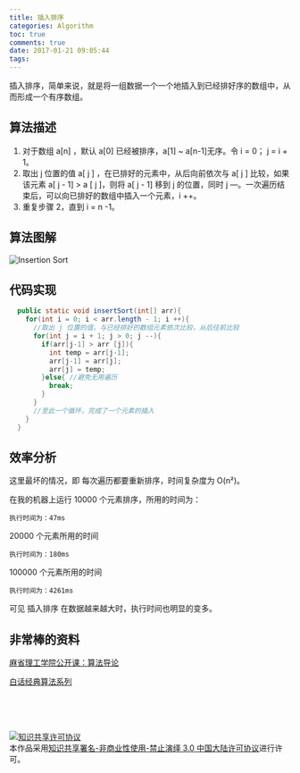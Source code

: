 ```yaml
---
title: 插入排序
categories: Algorithm
toc: true
comments: true
date: 2017-01-21 09:05:44
tags:
---
```


插入排序，简单来说，就是将一组数据一个一个地插入到已经排好序的数组中，从而形成一个有序数组。

<!--more-->

##  算法描述

1. 对于数组 a[n] ，默认 a[0] 已经被排序，a[1] ~ a[n-1]无序。令 i = 0； j = i + 1。
2. 取出 j 位置的值 a[ j ] ，在已排好的元素中，从后向前依次与 a[ j ] 比较，如果该元素 a[ j - 1]  > a [ j ]，则将 a[ j - 1] 移到 j 的位置，同时 j —。一次遍历结束后，可以向已排好的数组中插入一个元素，i ++。
3. 重复步骤 2，直到 i = n -1。

## 算法图解

![Insertion Sort](/images/Algorithm/InsertionSort.png)

## 代码实现

```java
  public static void insertSort(int[] arr){
    for(int i = 0; i < arr.length - 1; i ++){
      //取出 j 位置的值，与已经排好的数组元素依次比较，从后往前比较
      for(int j = i + 1; j > 0; j --){
        if(arr[j-1] > arr [j]){
          int temp = arr[j-1];
          arr[j-1] = arr[j];
          arr[j] = temp;
        }else{ //避免无用遍历
          break;
        }
      }
      //至此一个循环，完成了一个元素的插入
    }
  }
```

## 效率分析

这里最坏的情况，即 每次遍历都要重新排序，时间复杂度为 O(n²)。

在我的机器上运行 10000 个元素排序，所用的时间为：

```
执行时间为：47ms
```

20000 个元素所用的时间

```
执行时间为：180ms
```

100000 个元素所用的时间

```
执行时间为：4261ms
```

可见 插入排序 在数据越来越大时，执行时间也明显的变多。



## 非常棒的资料

[麻省理工学院公开课：算法导论](http://open.163.com/special/opencourse/algorithms.html)

[白话经典算法系列](http://blog.csdn.net/MoreWindows/article/category/859207)



<br /><br /><br />

<a rel="license" href="http://creativecommons.org/licenses/by-nc-nd/3.0/cn/"><img alt="知识共享许可协议" style="border-width:0" src="https://i.creativecommons.org/l/by-nc-nd/3.0/cn/88x31.png" /></a><br />本作品采用<a rel="license" href="http://creativecommons.org/licenses/by-nc-nd/3.0/cn/">知识共享署名-非商业性使用-禁止演绎 3.0 中国大陆许可协议</a>进行许可。